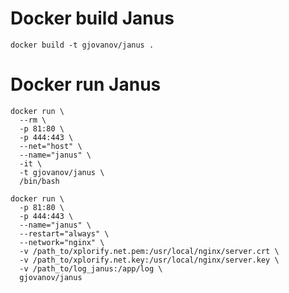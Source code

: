 # Docker build Janus
`docker build -t gjovanov/janus .`


# Docker run Janus
```docker
docker run \
  --rm \
  -p 81:80 \
  -p 444:443 \
  --net="host" \
  --name="janus" \
  -it \
  -t gjovanov/janus \
  /bin/bash
```

```docker
docker run \
  -p 81:80 \
  -p 444:443 \
  --name="janus" \
  --restart="always" \
  --network="nginx" \
  -v /path_to/xplorify.net.pem:/usr/local/nginx/server.crt \
  -v /path_to/xplorify.net.key:/usr/local/nginx/server.key \
  -v /path_to/log_janus:/app/log \
  gjovanov/janus
```
